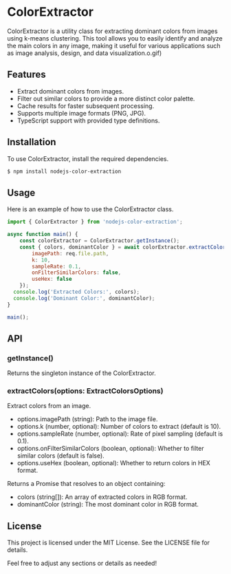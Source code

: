 # ColorExtractor

ColorExtractor is a utility class for extracting dominant colors from images using k-means clustering. This tool allows you to easily identify and analyze the main colors in any image, making it useful for various applications such as image analysis, design, and data visualization.o.gif)

## Features
- Extract dominant colors from images.
- Filter out similar colors to provide a more distinct color palette.
- Cache results for faster subsequent processing.
- Supports multiple image formats (PNG, JPG).
- TypeScript support with provided type definitions.

## Installation
To use ColorExtractor, install the required dependencies.

```bash
$ npm install nodejs-color-extraction
```

## Usage
Here is an example of how to use the ColorExtractor class.

```javascript
import { ColorExtractor } from 'nodejs-color-extraction';

async function main() {
    const colorExtractor = ColorExtractor.getInstance();
    const { colors, dominantColor } = await colorExtractor.extractColors({
        imagePath: req.file.path,
        k: 10,
        sampleRate: 0.1,
        onFilterSimilarColors: false,
        useHex: false
    });
  console.log('Extracted Colors:', colors);
  console.log('Dominant Color:', dominantColor);
}

main();
```


## API

### getInstance()
Returns the singleton instance of the ColorExtractor.


### extractColors(options: ExtractColorsOptions)

Extract colors from an image.
- options.imagePath (string): Path to the image file.
- options.k (number, optional): Number of colors to extract (default is 10).
- options.sampleRate (number, optional): Rate of pixel sampling (default is 0.1).
- options.onFilterSimilarColors (boolean, optional): Whether to filter similar colors (default is false).
- options.useHex (boolean, optional): Whether to return colors in HEX format.

Returns a Promise that resolves to an object containing:
- colors (string[]): An array of extracted colors in RGB format.
- dominantColor (string): The most dominant color in RGB format.

## License

This project is licensed under the MIT License. See the LICENSE file for details.

Feel free to adjust any sections or details as needed!